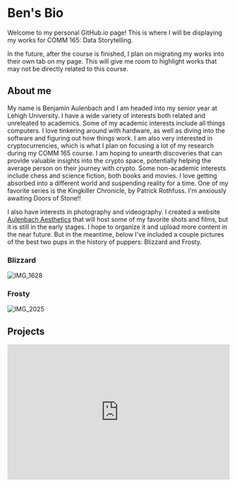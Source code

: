 # Ben's Bio
Welcome to my personal GitHub.io page! This is where I will be displaying my works for COMM 165: Data Storytelling.

In the future, after the course is finished, I plan on migrating my works into their own tab on my page.
This will give me room to highlight works that may not be directly related to this course.

## About me
My name is Benjamin Aulenbach and I am headed into my senior year at Lehigh University. I have a wide variety of interests both related and unreleated to academics.
Some of my academic interests include all things computers. I love tinkering around with hardware, as well as diving into the software and figuring out how things work.
I am also very interested in cryptocurrencies, which is what I plan on focusing a lot of my research during my COMM 165 course. I am hoping to unearth discoveries that can provide valuable insights into the crypto space, potentially helping the average person on their journey with crypto.
Some non-academic interests include chess and science fiction, both books and movies. I love getting absorbed into a different world and suspending reality for a time. One of my favorite series is the Kingkiller Chronicle, by Patrick Rothfuss. I'm anxiously awaiting Doors of Stone!!

I also have interests in photography and videography. I created a website [Aulenbach Aesthetics](https://www.aulenbachaesthetics.com) that will host some of my favorite shots and films, but it is still in the early stages. I hope to organize it and upload more content in the near future. But in the meantime, below I've included a couple pictures of the best two pups in the history of puppers: Blizzard and Frosty.


### Blizzard
![IMG_1628](https://user-images.githubusercontent.com/15793570/125094482-49f3c100-e0a1-11eb-8aeb-8ebff412f5f5.JPG)

### Frosty
![IMG_2025](https://user-images.githubusercontent.com/15793570/125094355-30527980-e0a1-11eb-8d2e-43f8cd9b945d.JPG)

## Projects
<aside style="background-color:#FFFFFF"> 
<iframe title="Lehigh Enrollment 2020" aria-label="chart" id="datawrapper-chart-gjAhs" src="https://datawrapper.dwcdn.net/gjAhs/1/" scrolling="no" frameborder="0" style="width: 0; min-width: 100% !important; border: none;" height="306"></iframe><script type="text/javascript">!function(){"use strict";window.addEventListener("message",(function(e){if(void 0!==e.data["datawrapper-height"]){var t=document.querySelectorAll("iframe");for(var a in e.data["datawrapper-height"])for(var r=0;r<t.length;r++){if(t[r].contentWindow===e.source)t[r].style.height=e.data["datawrapper-height"][a]+"px"}}}))}();
</script> 
</aside>
